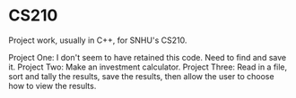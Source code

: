 # CS210
Project work, usually in C++, for SNHU's CS210.

Project One: I don't seem to have retained this code. Need to find and save it.
Project Two: Make an investment calculator.
Project Three: Read in a file, sort and tally the results, save the results, then allow the user to choose how to view the results.

